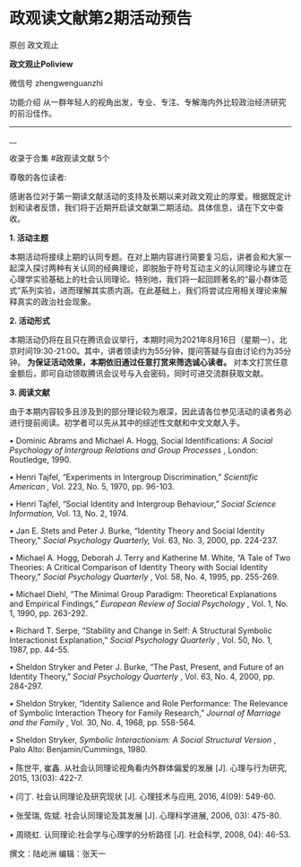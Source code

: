 

#  政观读文献第2期活动预告

原创 政文观止 

**政文观止Poliview** 

微信号 zhengwenguanzhi

功能介绍 从一群年轻人的视角出发，专业、专注、专解海内外比较政治经济研究的前沿佳作。

____

__

收录于合集 #政观读文献 5个

尊敬的各位读者:

  

感谢各位对于第一期读文献活动的支持及长期以来对政文观止的厚爱。根据既定计划和读者反馈，我们将于近期开启读文献第二期活动。具体信息，请在下文中查收。

  

 **1\. 活动主题**

本期活动将接续上期的认同专题。在对上期内容进行简要复习后，讲者会和大家一起深入探讨两种有关认同的经典理论，即脱胎于符号互动主义的认同理论与建立在心理学实验基础上的社会认同理论。特别地，我们将一起回顾著名的“最小群体范式”系列实验，进而理解其实质内涵。在此基础上，我们将尝试应用相关理论来解释真实的政治社会现象。

  

 **2\. 活动形式**

本期活动仍将在且只在腾讯会议举行，本期时间为2021年8月16日（星期一），北京时间19:30-21:00。其中，讲者领读约为55分钟，提问答疑与自由讨论约为35分钟。
**为保证活动效果，本期依旧通过任意打赏来筛选诚心读者。** 对本文打赏任意金额后，即可自动领取腾讯会议号与入会密码，同时可进交流群获取文献。

  

 **3\. 阅读文献**

由于本期内容较多且涉及到的部分理论较为艰深，因此请各位参见活动的读者务必进行提前阅读。初学者可以先从其中的综述性文献和中文文献入手。

  

• Dominic Abrams and Michael A. Hogg, Social Identifications: _A Social
Psychology of Intergroup Relations and Group Processes_ , London: Routledge,
1990.

  

• Henri Tajfel, “Experiments in Intergroup Discrimination,” _Scientific
American_ _,_ Vol. 223, No. 5, 1970, pp. 96-103.

  

• Henri Tajfel, “Social Identity and Intergroup Behaviour,” _Social Science
Information,_ Vol. 13, No. 2, 1974.

  

• Jan E. Stets and Peter J. Burke, “Identity Theory and Social Identity
Theory,” _Social Psychology Quarterly,_ Vol. 63, No. 3, 2000, pp. 224-237.

  

• Michael A. Hogg, Deborah J. Terry and Katherine M. White, “A Tale of Two
Theories: A Critical Comparison of Identity Theory with Social Identity
Theory,” _Social Psychology Quarterly_ , Vol. 58, No. 4, 1995, pp. 255-269.

  

• Michael Diehl, “The Minimal Group Paradigm: Theoretical Explanations and
Empirical Findings,” _European Review of Social Psychology_ , Vol. 1, No. 1,
1990, pp. 263-292.

  

• Richard T. Serpe, “Stability and Change in Self: A Structural Symbolic
Interactionist Explanation,” _Social Psychology Quarterly_ , Vol. 50, No. 1,
1987, pp. 44-55.

  

• Sheldon Stryker and Peter J. Burke, “The Past, Present, and Future of an
Identity Theory,” _Social Psychology Quarterly_ , Vol. 63, No. 4, 2000, pp.
284-297.

  

• Sheldon Stryker, “Identity Salience and Role Performance: The Relevance of
Symbolic Interaction Theory for Family Research,” _Journal of Marriage and the
Family_ , Vol. 30, No. 4, 1968, pp. 558-564.

  

• Sheldon Stryker, _Symbolic Interactionism: A Social Structural Version_ ,
Palo Alto: Benjamin/Cummings, 1980.

  

• 陈世平, 崔鑫. 从社会认同理论视角看内外群体偏爱的发展 [J]. 心理与行为研究, 2015, 13(03): 422-7.

  

• 闫丁. 社会认同理论及研究现状 [J]. 心理技术与应用, 2016, 4(09): 549-60.

  

• 张莹瑞, 佐斌. 社会认同理论及其发展 [J]. 心理科学进展, 2006, 03): 475-80.

  

• 周晓虹. 认同理论:社会学与心理学的分析路径 [J]. 社会科学, 2008, 04): 46-53.

撰文：陆屹洲 编辑：张天一

  

